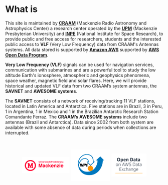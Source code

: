 # What is

This site is maintained by [**CRAAM**](https://www.mackenzie.br/centro-de-radio-astronomia-e-astrofisica-mackenzie) (Mackenzie Radio Astronomy and Astrophysics Center) a research center operated by the [**UPM**](https://www.mackenzie.br/) (Mackenzie Presbyterian University) and [**INPE**](https://www.gov.br/inpe/pt-br) (National Institute for Space Research), to provide public and free access for researchers, students and the interested public access to **VLF** (Very Low Frequency) data from CRAAM's Antennas systems. All data stored is supported by [**Amazon AWS**](https://aws.amazon.com) supported by [**AWS Open Data Program**](https://aws.amazon.com/pt/opendata/).

**Very Low Frequency (VLF)** signals can be used for navigation services, communication with submarines and are a powerful tool to study the low altitude Earth's ionosphere, atmospheric and geophysics phenomena, space weather, magnetic field and solar flares. Here, we will provide historical and updated VLF data from two CRAAM’s system antennas, the **SAVNET** and  **AWESOME systems**.

The **SAVNET** consists of a network of receiving/tracking 11 VLF stations, located in Latin America and Antarctica. Five stations are in Brazil, 3 in Peru, 1 in Argentina, 1 in Mexico and 1 in the Brazilian Antarctic Research Station Comandante Ferraz. The **CRAAM’s AWESOME systems** include two antennas (Brazil and Antarctica). Data since 2002 from both system are available with some absence of data during periods when collections are interrupted.

<br>

<p align="center">
  <img src="https://github.com/Rogerio-mack/work/blob/main/images/logo_UPM.jpg?raw=true" width="30%" align="center" alt="Mackenzie logo"/>
  <img src="https://github.com/Rogerio-mack/work/blob/main/images/logo_INPE.png?raw=true" width="25%" align="center" alt="INPE logo"/>
  <img src="https://github.com/Rogerio-mack/work/blob/main/images/logo_AWS.png?raw=true" width="22%" align="center" alt="AWS Open Data logo"/>
</p>
